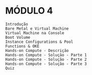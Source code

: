 # MÓDULO 4

    Introdução
    Bare Metal e Virtual Machine
    Virtual Machine na Console
    Boot Volume
    Instance Configurations & Pool
    Functions & OKE
    Hands-on Compute - Descrição
    Hands-on Compute - Solução - Parte 1
    Hands-on Compute - Solução - Parte 2
    Hands-on Compute - Solução - Parte 3
    Quiz

